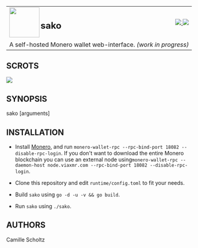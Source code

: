 <table width="100%">
	<tr>
		<td align="left" width="87%">
			<img src="https://punpun.moe/qsQX.svg" height="80" align="left">
			<h2>sako</h2>
		</td>
		<td align="right">
			<a href="https://goreportcard.com/report/github.com/onodera-punpun/sako">
				<img src="https://img.shields.io/badge/go report-A+-green.svg">
			</a>
			<a href="https://punpun.moe/donate">
				<img src="https://img.shields.io/badge/dontate-XMR-orange.svg">
			</a>
		</td>
	</tr>
	<tr>
		<td colspan="2">
			A self-hosted Monero wallet web-interface. <i>(work in progress)<i>
		</td>
	</tr>
</table>


## SCROTS

![](https://punpun.moe/9N93.png)


## SYNOPSIS

sako [arguments]


## INSTALLATION

* Install [Monero](https://getmonero.org/), and run `monero-wallet-rpc
--rpc-bind-port 18082 --disable-rpc-login`. If you don't want to download the
entire Monero blockchain you can use an external node using`monero-wallet-rpc
--daemon-host node.viaxmr.com --rpc-bind-port 18082 --disable-rpc-login`.

* Clone this repository and edit `runtime/config.toml` to fit your needs.

* Build `sako` using `go -d -u -v && go build`.

* Run `sako` using `./sako`.



## AUTHORS

Camille Scholtz

